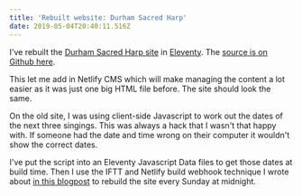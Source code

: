 ```yaml
---
title: 'Rebuilt website: Durham Sacred Harp'
date: 2019-05-04T20:40:11.516Z
---
```

I've rebuilt the [Durham Sacred Harp site](https://durhamsacredharp.co.uk) in [Eleventy](https://www.11ty.io). The [source is on Github here](https://github.com/durhamsacredharp/durham-sacred-harp). 

This let me add in Netlify CMS which will make managing the content a lot easier as it was just one big HTML file before. The site should look the same. 

On the old site, I was using client-side Javascript to work out the dates of the next three singings. This was always a hack that I wasn't that happy with. If someone had the date and time wrong on their computer it wouldn't show the correct dates.

I've put the script into an Eleventy Javascript Data files to get those dates at build time. Then I use the IFTT and Netlify build webhook technique I wrote about [in this blogpost](/2019/04/26/publishing-my-pocket-reading-list-on-this-website) to rebuild the site every Sunday at midnight.

